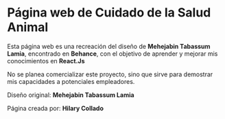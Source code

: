 # Página web de Cuidado de la Salud Animal

Esta página web es una recreación del diseño de **Mehejabin Tabassum Lamia**, encontrado en **Behance**, con el objetivo de aprender y mejorar mis conocimientos en **React.Js**

No se planea comercializar este proyecto, sino que sirve para demostrar mis capacidades a potenciales empleadores.

Diseño original: **Mehejabin Tabassum Lamia**

Página creada por: **Hilary Collado**